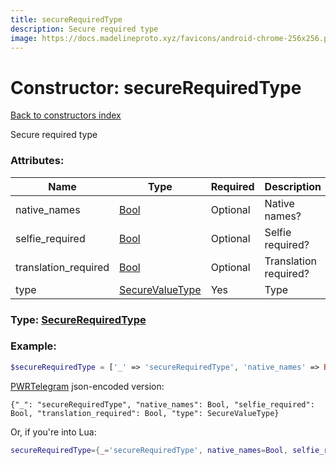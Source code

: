 ```yaml
---
title: secureRequiredType
description: Secure required type
image: https://docs.madelineproto.xyz/favicons/android-chrome-256x256.png
---
```

# Constructor: secureRequiredType  
[Back to constructors index](index.md)



Secure required type

### Attributes:

| Name     |    Type       | Required | Description |
|----------|---------------|----------|-------------|
|native\_names|[Bool](../types/Bool.md) | Optional|Native names?|
|selfie\_required|[Bool](../types/Bool.md) | Optional|Selfie required?|
|translation\_required|[Bool](../types/Bool.md) | Optional|Translation required?|
|type|[SecureValueType](../types/SecureValueType.md) | Yes|Type|



### Type: [SecureRequiredType](../types/SecureRequiredType.md)


### Example:

```php
$secureRequiredType = ['_' => 'secureRequiredType', 'native_names' => Bool, 'selfie_required' => Bool, 'translation_required' => Bool, 'type' => SecureValueType];
```  

[PWRTelegram](https://pwrtelegram.xyz) json-encoded version:

```
{"_": "secureRequiredType", "native_names": Bool, "selfie_required": Bool, "translation_required": Bool, "type": SecureValueType}
```


Or, if you're into Lua:

```lua
secureRequiredType={_='secureRequiredType', native_names=Bool, selfie_required=Bool, translation_required=Bool, type=SecureValueType}

```


